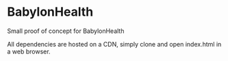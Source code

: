 # BabylonHealth
Small proof of concept for BabylonHealth

All dependencies are hosted on a CDN, simply clone and open index.html in a web browser.
